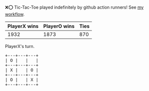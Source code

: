 :x::o: Tic-Tac-Toe played indefinitely by github action runners! See [my workflow](.github/workflows/play.yaml).

|PlayerX wins|PlayerO wins|Ties|
|-|-|-|
|1932|1873|870|

PlayerX's turn.

<pre>
+---+---+---+
| O |   |   |
+---+---+---+
| X |   | O |
+---+---+---+
| O |   | X |
+---+---+---+
</pre>